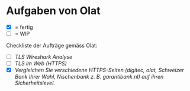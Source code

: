 # Aufgaben von Olat

- [x] = fertig
- [ ] = WIP

Checkliste der Aufträge gemäss Olat:

- [ ] *TLS Wireshark Analyse*
- [ ] *TLS im Web (HTTPS)*
- [x] *Vergleichen Sie verschiedene HTTPS-Seiten (digitec, olat, Schweizer Bank Ihrer Wahl, Nischenbank z. B. garantibank.nl) auf ihren Sicherheitslevel.*
